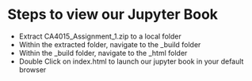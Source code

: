 # Steps to view our Jupyter Book

 * Extract CA4015_Assignment_1.zip to a local folder 
 * Within the extracted folder, navigate to the _build folder
 * Within the _build folder, navigate to the _html folder
 * Double Click on index.html to launch our jupyter book in your default browser
